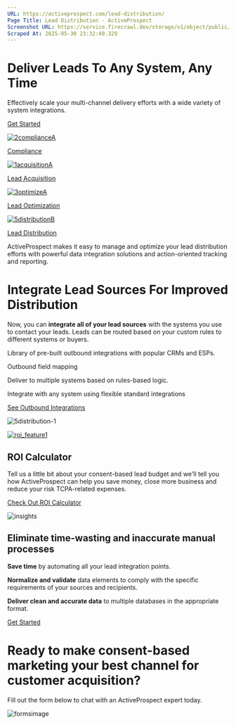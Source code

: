 ```yaml
---
URL: https://activeprospect.com/lead-distribution/
Page Title: Lead Distribution - ActiveProspect
Screenshot URL: https://service.firecrawl.dev/storage/v1/object/public/media/screenshot-8fab00c8-7e24-48e4-ae94-544cc224a651.png
Scraped At: 2025-05-30 23:32:49.329
---
```

# Deliver Leads To Any System, Any Time

Effectively scale your multi-channel delivery efforts with a wide variety of system integrations.

[Get Started](https://activeprospect.com/lead-distribution/#form)

[![2complianceA](https://activeprospect.com/wp-content/uploads/2020/12/2complianceA.png)](https://activeprospect.com/compliance/)

[Compliance](https://apdesignstage.wpengine.com/compliance/)

[![1acquisitionA](https://activeprospect.com/wp-content/uploads/2020/12/1acquisitionA.png)](https://activeprospect.com/lead-acquisition/)

[Lead Acquisition](https://apdesignstage.wpengine.com/lead-acquisition/)

[![3optimizeA](https://activeprospect.com/wp-content/uploads/2020/12/3optimizeA.png)](https://activeprospect.com/lead-optimization/)

[Lead Optimization](https://apdesignstage.wpengine.com/lead-optimization/)

[![5distributionB](https://activeprospect.com/wp-content/uploads/2020/12/5distributionB.png)](https://activeprospect.com/lead-distribution/)

[Lead Distribution](https://apdesignstage.wpengine.com/lead-distribution/)

ActiveProspect makes it easy to manage and optimize your lead distribution efforts with powerful data integration solutions and action-oriented tracking and reporting.

# Integrate Lead Sources For Improved Distribution

Now, you can **integrate all of your lead sources** with the systems you use to contact your leads. Leads can be routed based on your custom rules to different systems or buyers.

Library of pre-built outbound integrations with popular CRMs and ESPs.

Outbound field mapping

Deliver to multiple systems based on rules-based logic.

Integrate with any system using flexible standard integrations

[See Outbound Integrations](https://activeprospect.com/integrations/)

![5distribution-1](https://activeprospect.com/wp-content/uploads/2020/12/5distribution-1.png)

[![roi_feature1](https://activeprospect.com/wp-content/uploads/2021/04/roi_feature1.png)](https://activeprospect.com/roi-calculator/)

## ROI Calculator

Tell us a little bit about your consent-based lead budget and we'll tell you how ActiveProspect can help you save money, close more business and reduce your risk TCPA-related expenses.

[Check Out ROI Calculator](https://activeprospect.com/roi-calculator/)

![insights](https://activeprospect.com/wp-content/uploads/2020/12/insights.png)

## Eliminate time-wasting and inaccurate manual processes

**Save time** by automating all your lead integration points.

**Normalize and validate** data elements to comply with the specific requirements of your sources and recipients.

**Deliver clean and accurate data** to multiple databases in the appropriate format.

[Get Started](https://activeprospect.com/lead-distribution/#form)

# Ready to make consent-based marketing your best channel for customer acquisition?

Fill out the form below to chat with an ActiveProspect expert today.

![formsimage](https://activeprospect.com/wp-content/uploads/2020/12/formsimage.png)

